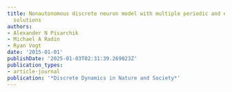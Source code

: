 ```yaml
---
title: Nonautonomous discrete neuron model with multiple periodic and eventually periodic
  solutions
authors:
- Alexander N Pisarchik
- Michael A Radin
- Ryan Vogt
date: '2015-01-01'
publishDate: '2025-01-03T02:31:39.269023Z'
publication_types:
- article-journal
publication: '*Discrete Dynamics in Nature and Society*'
---
```

